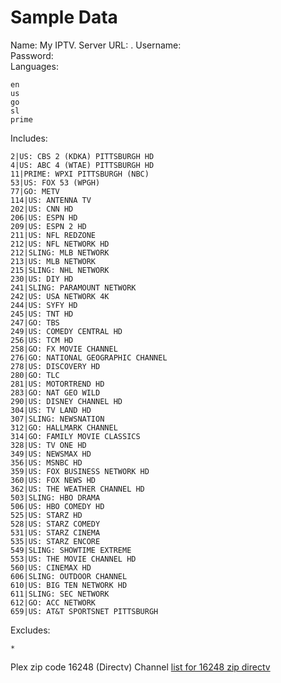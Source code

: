 # Sample Data

Name: My IPTV.
Server URL: <THE ONE PROVIDED BY YOUR SERVICE PROVIDER>.
Username:  
Password:  
Languages:

```
en
us
go
sl
prime
```

Includes:

```
2|US: CBS 2 (KDKA) PITTSBURGH HD
4|US: ABC 4 (WTAE) PITTSBURGH HD
11|PRIME: WPXI PITTSBURGH (NBC)
53|US: FOX 53 (WPGH)
77|GO: METV
114|US: ANTENNA TV
202|US: CNN HD
206|US: ESPN HD
209|US: ESPN 2 HD
211|US: NFL REDZONE
212|US: NFL NETWORK HD
212|SLING: MLB NETWORK
213|US: MLB NETWORK
215|SLING: NHL NETWORK
230|US: DIY HD
241|SLING: PARAMOUNT NETWORK
242|US: USA NETWORK 4K
244|US: SYFY HD
245|US: TNT HD
247|GO: TBS
249|US: COMEDY CENTRAL HD
256|US: TCM HD
258|GO: FX MOVIE CHANNEL
276|GO: NATIONAL GEOGRAPHIC CHANNEL
278|US: DISCOVERY HD
280|GO: TLC
281|US: MOTORTREND HD
283|GO: NAT GEO WILD
290|US: DISNEY CHANNEL HD
304|US: TV LAND HD
307|SLING: NEWSNATION
312|GO: HALLMARK CHANNEL
314|GO: FAMILY MOVIE CLASSICS
328|US: TV ONE HD
349|US: NEWSMAX HD
356|US: MSNBC HD
359|US: FOX BUSINESS NETWORK HD
360|US: FOX NEWS HD
362|US: THE WEATHER CHANNEL HD
503|SLING: HBO DRAMA
506|US: HBO COMEDY HD
525|US: STARZ HD
528|US: STARZ COMEDY
531|US: STARZ CINEMA
535|US: STARZ ENCORE
549|SLING: SHOWTIME EXTREME
553|US: THE MOVIE CHANNEL HD
560|US: CINEMAX HD
606|SLING: OUTDOOR CHANNEL
610|US: BIG TEN NETWORK HD
611|SLING: SEC NETWORK
612|GO: ACC NETWORK
659|US: AT&T SPORTSNET PITTSBURGH
```

Excludes:

```
*
```

Plex zip code 16248 (Directv)
Channel [list for 16248 zip directv](https://www.directv.com/dtvassets/sales/directv/upper_funnel/directv/channel-lineup/DIRECTV-via-Satellite-ACQ-Packages-Channel-Lineup.pdf)
